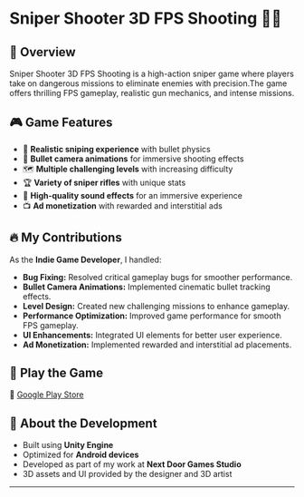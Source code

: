 # Sniper Shooter 3D FPS Shooting 🔫🔥

## 📌 Overview
Sniper Shooter 3D FPS Shooting is a high-action sniper game where players take on dangerous missions to eliminate enemies with precision.The game offers thrilling FPS gameplay, realistic gun mechanics, and intense missions.

## 🎮 Game Features
- 🎯 **Realistic sniping experience** with bullet physics
- 🎥 **Bullet camera animations** for immersive shooting effects
- 🗺 **Multiple challenging levels** with increasing difficulty
- 🏆 **Variety of sniper rifles** with unique stats
- 🎵 **High-quality sound effects** for an immersive experience
- 📺 **Ad monetization** with rewarded and interstitial ads

## 🔥 My Contributions
As the **Indie Game Developer**, I handled:
- **Bug Fixing:** Resolved critical gameplay bugs for smoother performance.
- **Bullet Camera Animations:** Implemented cinematic bullet tracking effects.
- **Level Design:** Created new challenging missions to enhance gameplay.
- **Performance Optimization:** Improved game performance for smooth FPS gameplay.
- **UI Enhancements:** Integrated UI elements for better user experience.
- **Ad Monetization:** Implemented rewarded and interstitial ad placements.

## 📲 Play the Game
🔗 [Google Play Store](https://play.google.com/store/apps/details?id=com.aero.elite.sniper.commando.strike)


## 📜 About the Development
- Built using **Unity Engine**
- Optimized for **Android devices**
- Developed as part of my work at **Next Door Games Studio**
- 3D assets and UI provided by the designer and 3D artist

---


